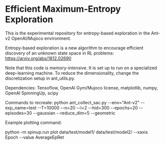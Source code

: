 # Efficient Maximum-Entropy Exploration

This is the experimental repository for entropy-based exploration in the Ant-v2 OpenAI/Mujoco environment. 

Entropy-based exploration is a new algorithm to encourage efficient discovery of an unknown state space in RL problems: https://arxiv.org/abs/1812.02690

Note that this code is memory-intensive. It is set up to run on a specialized deep-learning machine. To reduce the dimensionality, change the discretization setup in ant_utils.py.

Dependencies: Tensoflow, OpenAI Gym/Mujoco license, matplotlib, numpy, OpenAI SpinningUp, scipy

Commands to recreate:
python ant_collect_sac.py --env="Ant-v2" --exp_name=test --T=10000 --n=20 --l=2 --hid=300 --epochs=20 --episodes=30 --gaussian --reduce_dim=5 --geometric

Example plotting command:

python -m spinup.run plot data/test/model1/ data/test/model2/ --xaxis Epoch --value AverageEpRet